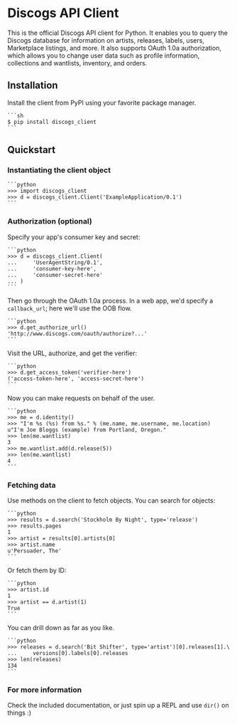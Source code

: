 # Discogs API Client

This is the official Discogs API client for Python. It enables you to query the
Discogs database for information on artists, releases, labels, users,
Marketplace listings, and more. It also supports OAuth 1.0a authorization,
which allows you to change user data such as profile information, collections
and wantlists, inventory, and orders.

## Installation

Install the client from PyPI using your favorite package manager.

    ```sh
    $ pip install discogs_client
    ```

## Quickstart

### Instantiating the client object

    ```python
    >>> import discogs_client
    >>> d = discogs_client.Client('ExampleApplication/0.1')
    ```

### Authorization (optional)

Specify your app's consumer key and secret:

    ```python
    >>> d = discogs_client.Client(
    ...     'UserAgentString/0.1',
    ...     'consumer-key-here',
    ...     'consumer-secret-here'
    ... )
    ```

Then go through the OAuth 1.0a process. In a web app, we'd specify a
`callback_url`; here we'll use the OOB flow.

    ```python
    >>> d.get_authorize_url()
    'http://www.discogs.com/oauth/authorize?...'
    ```
    
Visit the URL, authorize, and get the verifier:

    ```python
    >>> d.get_access_token('verifier-here')
    ('access-token-here', 'access-secret-here')
    ```

Now you can make requests on behalf of the user.

    ```python
    >>> me = d.identity()
    >>> "I'm %s (%s) from %s." % (me.name, me.username, me.location)
    u"I'm Joe Bloggs (example) from Portland, Oregon."
    >>> len(me.wantlist)
    3
    >>> me.wantlist.add(d.release(5))
    >>> len(me.wantlist)
    4
    ```

### Fetching data

Use methods on the client to fetch objects. You can search for objects:

    ```python
    >>> results = d.search('Stockholm By Night', type='release')
    >>> results.pages
    1
    >>> artist = results[0].artists[0]
    >>> artist.name
    u'Persuader, The'
    ```

Or fetch them by ID:

    ```python
    >>> artist.id
    1
    >>> artist == d.artist(1)
    True
    ```

You can drill down as far as you like.

    ```python
    >>> releases = d.search('Bit Shifter', type='artist')[0].releases[1].\
    ...     versions[0].labels[0].releases
    >>> len(releases)
    134
    ```

### For more information

Check the included documentation, or just spin up a REPL and use `dir()` on
things :)
